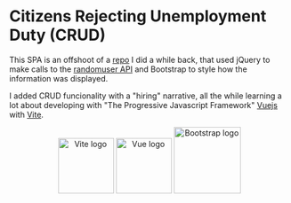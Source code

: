 # Citizens Rejecting Unemployment Duty (CRUD)

This SPA is an offshoot of a [repo](https://github.com/Paulo-Pinto/GetRandomUser) I did a while back, that used jQuery to make calls to the [randomuser API](https://randomuser.me/) and Bootstrap to style how the information was displayed.

I added CRUD funcionality with a "hiring" narrative, all the while learning a lot about developing with "The Progressive Javascript Framework" [Vuejs](vuejs.org) with [Vite](vite.config.js).

<p align="center">
<img width="100" src="https://vitejs.dev/logo.svg" alt="Vite logo">
<img width="100" src="https://vuejs.org/images/logo.png" alt="Vue logo">
<img width="120" src="https://getbootstrap.com/docs/5.1/assets/brand/bootstrap-logo-shadow.png" alt="Bootstrap logo">
</p>
